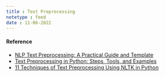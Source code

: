 ```yaml
---
title : Text Preprocessing
notetype : feed
date : 11-06-2022
---
```



#### Reference
- [NLP Text Preprocessing: A Practical Guide and Template](https://towardsdatascience.com/nlp-text-preprocessing-a-practical-guide-and-template-d80874676e79)
- [Text Preprocessing in Python: Steps, Tools, and Examples](https://medium.com/@datamonsters/text-preprocessing-in-python-steps-tools-and-examples-bf025f872908)
- [11 Techniques of Text Preprocessing Using NLTK in Python](https://machinelearningknowledge.ai/11-techniques-of-text-preprocessing-using-nltk-in-python/)